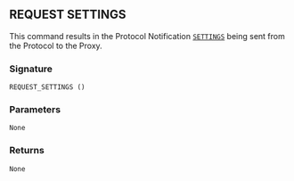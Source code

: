 ## REQUEST SETTINGS

This command results in the Protocol Notification [`SETTINGS`][1] being sent from the Protocol to the Proxy.


### Signature

`REQUEST_SETTINGS ()`


### Parameters

`None`


### Returns

`None`

[1]:	https://control4.github.io/docs-driverworks-proxyprotocol/#settings